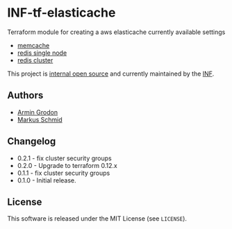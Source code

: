 # INF-tf-elasticache

Terraform module for creating a aws elasticache
currently available settings
- [memcache](memcache/README.md)
- [redis single node](redis/single/README.md)
- [redis cluster](redis/cluster/README.md)


This project is [internal open source](https://en.wikipedia.org/wiki/Inner_source)
and currently maintained by the [INF](https://github.com/orgs/ryte/teams/inf).

## Authors

- [Armin Grodon](https://github.com/x4121)
- [Markus Schmid](https://github.com/h0raz)

## Changelog

- 0.2.1 - fix cluster security groups
- 0.2.0 - Upgrade to terraform 0.12.x
- 0.1.1 - fix cluster security groups
- 0.1.0 - Initial release.

## License


This software is released under the MIT License (see `LICENSE`).
